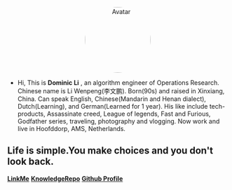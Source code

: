 
<p align="center">
    <a href="http://121.40.143.58/#/" target="_blank"> 
        <img src="https://s2.loli.net/2024/05/07/CqXjK9WdtsbEegv.jpg" style="width: 150px; height: 150px; border-radius: 70%;" alt="Avatar"/>
    </a>
</p>

<!-- <img src="https://s2.loli.net/2023/06/18/F4YaMLNsvmZpbS8.png" alt="selfie.png" width="90%" height="90%"> -->
<!-- <img src="https://s2.loli.net/2024/05/07/CqXjK9WdtsbEegv.jpg" alt="selfie.png" width="10%" height="10%"> -->


- Hi, This is **Dominic Li** , an algorithm engineer of Operations Research. Chinese name is Li Wenpeng(李文鹏). Born(90s) and raised in Xinxiang, China. Can speak English, Chinese(Mandarin and Henan dialect), Dutch(Learning), and German(Learned for 1 year). His like include tech-products, Assassinate creed, League of legends, Fast and Furious, Godfather series, traveling, photography and vlogging. Now work and live in Hoofddorp, AMS, Netherlands. 

## Life is simple.You make choices and you don't look back.


[**LinkMe**](https://flying2322.github.io/dominicli.github.io/)
[**KnowledgeRepo**](README.md)
[**Github Profile**](https://github.com/flying2322)

